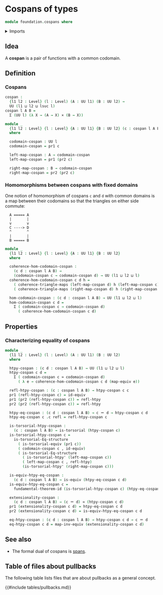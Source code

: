 # Cospans of types

```agda
module foundation.cospans where
```

<details><summary>Imports</summary>

```agda
open import foundation.dependent-pair-types
open import foundation.fundamental-theorem-of-identity-types
open import foundation.homotopy-induction
open import foundation.structure-identity-principle
open import foundation.univalence
open import foundation.universe-levels

open import foundation-core.cartesian-product-types
open import foundation-core.commuting-triangles-of-maps
open import foundation-core.equivalences
open import foundation-core.function-types
open import foundation-core.homotopies
open import foundation-core.identity-types
open import foundation-core.torsorial-type-families
```

</details>

## Idea

A **cospan** is a pair of functions with a common codomain.

## Definition

### Cospans

```agda
cospan :
  {l1 l2 : Level} (l : Level) (A : UU l1) (B : UU l2) →
  UU (l1 ⊔ l2 ⊔ lsuc l)
cospan l A B =
  Σ (UU l) (λ X → (A → X) × (B → X))

module _
  {l1 l2 : Level} {l : Level} {A : UU l1} {B : UU l2} (c : cospan l A B)
  where

  codomain-cospan : UU l
  codomain-cospan = pr1 c

  left-map-cospan : A → codomain-cospan
  left-map-cospan = pr1 (pr2 c)

  right-map-cospan : B → codomain-cospan
  right-map-cospan = pr2 (pr2 c)
```

### Homomorphisms between cospans with fixed domains

One notion of homomorphism of cospans `c` and `d` with common domains is a map
between their codomains so that the triangles on either side commute:

```text
  A ===== A
  |       |
  v       v
  C ----> D
  ^       ^
  |       |
  B ===== B
```

```agda
module _
  {l1 l2 : Level} {l : Level} {A : UU l1} {B : UU l2}
  where

  coherence-hom-codomain-cospan :
    (c d : cospan l A B) →
    (codomain-cospan c → codomain-cospan d) → UU (l1 ⊔ l2 ⊔ l)
  coherence-hom-codomain-cospan c d h =
    ( coherence-triangle-maps (left-map-cospan d) h (left-map-cospan c)) ×
    ( coherence-triangle-maps (right-map-cospan d) h (right-map-cospan c))

  hom-codomain-cospan : (c d : cospan l A B) → UU (l1 ⊔ l2 ⊔ l)
  hom-codomain-cospan c d =
    Σ ( codomain-cospan c → codomain-cospan d)
      ( coherence-hom-codomain-cospan c d)
```

## Properties

### Characterizing equality of cospans

```agda
module _
  {l1 l2 : Level} (l : Level) (A : UU l1) (B : UU l2)
  where

  htpy-cospan : (c d : cospan l A B) → UU (l1 ⊔ l2 ⊔ l)
  htpy-cospan c d =
    Σ ( codomain-cospan c ≃ codomain-cospan d)
      ( λ e → coherence-hom-codomain-cospan c d (map-equiv e))

  refl-htpy-cospan : (c : cospan l A B) → htpy-cospan c c
  pr1 (refl-htpy-cospan c) = id-equiv
  pr1 (pr2 (refl-htpy-cospan c)) = refl-htpy
  pr2 (pr2 (refl-htpy-cospan c)) = refl-htpy

  htpy-eq-cospan : (c d : cospan l A B) → c ＝ d → htpy-cospan c d
  htpy-eq-cospan c .c refl = refl-htpy-cospan c

  is-torsorial-htpy-cospan :
    (c : cospan l A B) → is-torsorial (htpy-cospan c)
  is-torsorial-htpy-cospan c =
    is-torsorial-Eq-structure
      ( is-torsorial-equiv (pr1 c))
      ( codomain-cospan c , id-equiv)
      ( is-torsorial-Eq-structure
        ( is-torsorial-htpy' (left-map-cospan c))
        ( left-map-cospan c , refl-htpy)
        (is-torsorial-htpy' (right-map-cospan c)))

  is-equiv-htpy-eq-cospan :
    (c d : cospan l A B) → is-equiv (htpy-eq-cospan c d)
  is-equiv-htpy-eq-cospan c =
    fundamental-theorem-id (is-torsorial-htpy-cospan c) (htpy-eq-cospan c)

  extensionality-cospan :
    (c d : cospan l A B) → (c ＝ d) ≃ (htpy-cospan c d)
  pr1 (extensionality-cospan c d) = htpy-eq-cospan c d
  pr2 (extensionality-cospan c d) = is-equiv-htpy-eq-cospan c d

  eq-htpy-cospan : (c d : cospan l A B) → htpy-cospan c d → c ＝ d
  eq-htpy-cospan c d = map-inv-equiv (extensionality-cospan c d)
```

## See also

- The formal dual of cospans is [spans](foundation.spans.md).

## Table of files about pullbacks

The following table lists files that are about pullbacks as a general concept.

{{#include tables/pullbacks.md}}
